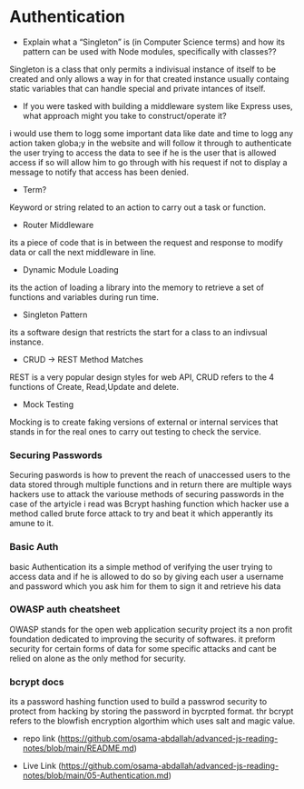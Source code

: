 
# Authentication

* Explain what a “Singleton” is (in Computer Science terms) and how its pattern can be used with Node modules, specifically with classes??

Singleton is a class that only permits a indivisual instance of itself to be created and only allows a way in for that created instance usually containg static variables that can handle special and private intances of itself.

* If you were tasked with building a middleware system like Express uses, what approach might you take to construct/operate it?

i would use them to logg some important data like date and time to logg any action taken globa;y in the website and will follow it through to authenticate the user trying to access the data to see if he is the user that is allowed access if so will allow him to go through with his request if not to display a message to notify that access has been denied.

* Term?

Keyword or string related to an action to carry out a task or function.

* Router Middleware

its a piece of code that is in between the request and response to modify data or call the next middleware in line.

* Dynamic Module Loading

its the action of loading a library into the memory to retrieve a set of functions and variables during run time.

* Singleton Pattern

its a software design that restricts the start for a class to an indivsual instance.

* CRUD -> REST Method Matches

REST is a very popular design styles for web API, CRUD refers to the 4 functions of Create, Read,Update and delete.

* Mock Testing

Mocking is to create faking versions of external or internal services that stands in for the real ones to carry out testing to check the service.

### Securing Passwords

Securing paswords is how to prevent the reach of unaccessed users to the data stored through multiple functions and in return there are multiple ways hackers use to attack the variouse methods of securing passwords in the case of the artyicle i read was Bcrypt hashing function which hacker use a method called brute force attack to try and beat it which apperantly its amune to it.

### Basic Auth

basic Authentication its a simple method of verifying the user trying to access data and if he is allowed to do so by giving each user a username and password which you ask him for them to sign it and retrieve his data


### OWASP auth cheatsheet

OWASP stands for the open web application security project its a non profit foundation dedicated to improving the security of softwares. it preform security for certain forms of data for some specific attacks and cant be relied on alone as the only method for security.


### bcrypt docs

its a password hashing function used to build a passwrod security to protect from hacking by storing the password in bycrpted format. thr bcrypt refers to the blowfish encryption algorthim which uses salt and magic value.

- repo link (https://github.com/osama-abdallah/advanced-js-reading-notes/blob/main/README.md)

- Live Link (https://github.com/osama-abdallah/advanced-js-reading-notes/blob/main/05-Authentication.md)